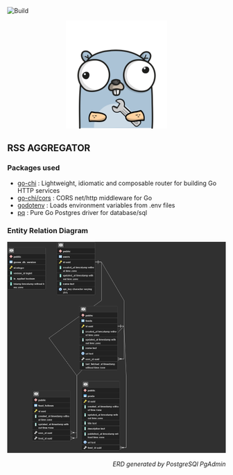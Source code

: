![Build](https://github.com/KimAdrian/rss-aggregator/actions/workflows/go_build_and_test.yml/badge.svg)
<p align="center">
<img src="images/gopher.png" height="250px" alt="Gopher image">
</p>

## RSS AGGREGATOR

### Packages used
- [go-chi](https://github.com/go-chi/chi) : Lightweight, idiomatic and composable router for building Go HTTP services
- [go-chi/cors](https://github.com/go-chi/cors) : CORS net/http middleware for Go
- [godotenv](https://github.com/joho/godotenv) : Loads environment variables from .env files
- [pq](https://github.com/lib/pq) : Pure Go Postgres driver for database/sql

### Entity Relation Diagram
<img src="images/rss_agg ERD.png">
<p align="right">
<em>ERD generated by PostgreSQl PgAdmin</em>
</p>


